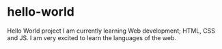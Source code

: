 # hello-world
Hello World project
I am currently learning Web development; HTML, CSS and JS.
I am very excited to learn the languages of the web.
